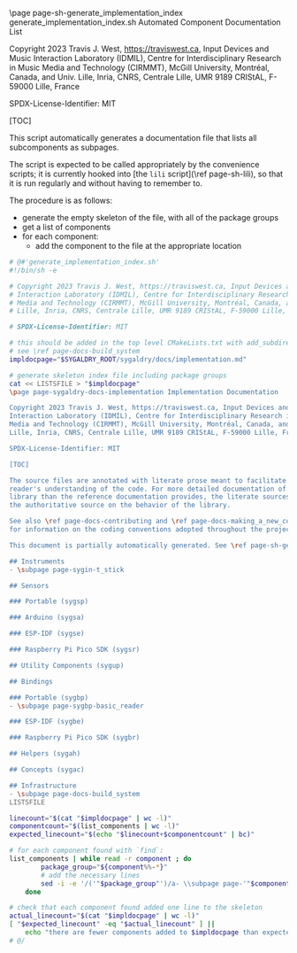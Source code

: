 \page page-sh-generate_implementation_index generate_implementation_index.sh Automated Component Documentation List

Copyright 2023 Travis J. West, https://traviswest.ca, Input Devices and Music
Interaction Laboratory (IDMIL), Centre for Interdisciplinary Research in Music
Media and Technology (CIRMMT), McGill University, Montréal, Canada, and Univ.
Lille, Inria, CNRS, Centrale Lille, UMR 9189 CRIStAL, F-59000 Lille, France

SPDX-License-Identifier: MIT

[TOC]

This script automatically generates a documentation file that lists all
subcomponents as subpages.

The script is expected to be called appropriately by the convenience scripts;
it is currently hooked into [the `lili` script](\ref page-sh-lili), so that it
is run regularly and without having to remember to.

The procedure is as follows:

- generate the empty skeleton of the file, with all of the package groups
- get a list of components
- for each component:
    - add the component to the file at the appropriate location

```sh
# @#'generate_implementation_index.sh'
#!/bin/sh -e

# Copyright 2023 Travis J. West, https://traviswest.ca, Input Devices and Music
# Interaction Laboratory (IDMIL), Centre for Interdisciplinary Research in Music
# Media and Technology (CIRMMT), McGill University, Montréal, Canada, and Univ.
# Lille, Inria, CNRS, Centrale Lille, UMR 9189 CRIStAL, F-59000 Lille, France

# SPDX-License-Identifier: MIT

# this should be added in the top level CMakeLists.txt with add_subdirectory
# see \ref page-docs-build_system
impldocpage="$SYGALDRY_ROOT/sygaldry/docs/implementation.md"

# generate skeleton index file including package groups
cat << LISTSFILE > "$impldocpage"
\page page-sygaldry-docs-implementation Implementation Documentation

Copyright 2023 Travis J. West, https://traviswest.ca, Input Devices and Music
Interaction Laboratory (IDMIL), Centre for Interdisciplinary Research in Music
Media and Technology (CIRMMT), McGill University, Montréal, Canada, and Univ.
Lille, Inria, CNRS, Centrale Lille, UMR 9189 CRIStAL, F-59000 Lille, France

SPDX-License-Identifier: MIT

[TOC]

The source files are annotated with literate prose meant to facilitate the
reader's understanding of the code. For more detailed documentation of the
library than the reference documentation provides, the literate sources are
the authoritative source on the behavior of the library.

See also \ref page-docs-contributing and \ref page-docs-making_a_new_component
for information on the coding conventions adopted throughout the project.

This document is partially automatically generated. See \ref page-sh-generate_implementation_index.

## Instruments
- \subpage page-sygin-t_stick

## Sensors

### Portable (sygsp)

### Arduino (sygsa)

### ESP-IDF (sygse)

### Raspberry Pi Pico SDK (sygsr)

## Utility Components (sygup)

## Bindings

### Portable (sygbp)
- \subpage page-sygbp-basic_reader

### ESP-IDF (sygbe)

### Raspberry Pi Pico SDK (sygbr)

## Helpers (sygah)

## Concepts (sygac)

## Infrastructure
- \subpage page-docs-build_system
LISTSFILE

linecount="$(cat "$impldocpage" | wc -l)"
componentcount="$(list_components | wc -l)"
expected_linecount="$(echo "$linecount+$componentcount" | bc)"

# for each component found with `find`:
list_components | while read -r component ; do
        package_group="${component%%-*}"
        # add the necessary lines
        sed -i -e '/('"$package_group"')/a- \\subpage page-'"$component" "$impldocpage"
    done

# check that each component found added one line to the skeleton
actual_linecount="$(cat "$impldocpage" | wc -l)"
[ "$expected_linecount" -eq "$actual_linecount" ] ||
    echo "there are fewer components added to $impldocpage than expected; is there a new package group? See $0 for more information"
# @/
```
